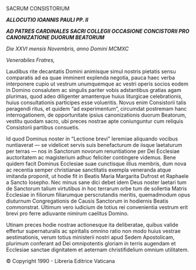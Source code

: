 SACRUM CONSISTORIUM

***ALLOCUTIO IOANNIS PAULI PP. II***

***AD PATRES CARDINALES SACRI COLLEGII OCCASIONE CONCISTORII PRO CANONIZATIONE DUORUM BEATORUM***

*Die XXVI mensis Novembris, anno Domini MCMXC*

*Venerabiles Fratres,*

Laudibus rite decantatis Domini animisque simul nostris pietatis sensu comparatis ad ea quae imminent explenda negotia, pauca haec verba interponere cupio ut vestrum unumquemque ac vestri operis socios eodem in Domino consalutem ac singulis pariter vobis adstantibus gratias agam plurimas, quod adeo diligenter amanterque huius liturgicae celebrationis, huius consultationis participes esse volueritis. Novus enim Consistorii talis peragendi ritus, et quidem “ad experimentum”, circumdat postremam hanc interrogationem, de opportunitate ipsius canonizationis duorum Beatorum, vestitu quodam sacro, ubi preces nostrae apte coniunguntur cum reliquis Consistorii partibus consuetis.

Id quod Dominus noster in “Lectione brevi” Ieremiae aliquando vocibus nuntiaverat — se videlicet servis suis benefacturum de iisque laetaturum per terras — nos in Sanctorum novorum renuntiatione per Dei Ecclesiae auctoritatem ac magisterium adhuc feliciter contingere videmus. Bene quidem facit Dominus Ecclesiae suae cunctisque illius membris, dum nova ac recentia semper christianae sanctitatis exempla veneranda atque imitanda proponit, ut hodie fit in Beatis Maria Margarita Dufrost et Raphaele a Sancto Iosepho. Nec minus sane dici debet idem Deus noster laetari tum de Sanctorum talium virtutibus in hoc terrarum orbe tum de sollertia Matris Ecclesiae in filiorum filiarumque perscrutandis meritis, quemadmodum opus diuturnum Congregationis de Causis Sanctorum in hodiernis Beatis commonstrat. Ultimum vero iudicium de totius rei convenientia vestrum erit brevi pro ferre adiuvante nimirum caelitus Domino.

Utinam preces hodie nostrae actionesque ita deliberatae, quibus valide effertur supernaturalis ac spiritalis omnino ratio non modo huius vestrae aestimationis, verum totius ministerii nostri apud Sedem Apostolicam, plurimum conferant ad Dei omnipotentis gloriam in terris augendam et Ecclesiae sanctae dignitatem et aeternam christifidelium omnium utilitatem.

© Copyright 1990 - Libreria Editrice Vaticana